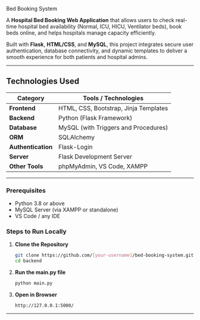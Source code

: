 Bed Booking System

A **Hospital Bed Booking Web Application** that allows users to check real-time hospital bed availability (Normal, ICU, HICU, Ventilator beds), book beds online, and helps hospitals manage capacity efficiently.

Built with **Flask**, **HTML/CSS**, and **MySQL**, this project integrates secure user authentication, database connectivity, and dynamic templates to deliver a smooth experience for both patients and hospital admins.

---


## Technologies Used

| Category           | Tools / Technologies                  |
| ------------------ | ------------------------------------- |
| **Frontend**       | HTML, CSS, Bootstrap, Jinja Templates |
| **Backend**        | Python (Flask Framework)              |
| **Database**       | MySQL (with Triggers and Procedures)  |
| **ORM**            | SQLAlchemy                            |
| **Authentication** | Flask-Login                           |
| **Server**         | Flask Development Server              |
| **Other Tools**    | phpMyAdmin, VS Code, XAMPP            |

---

### Prerequisites

* Python 3.8 or above
* MySQL Server (via XAMPP or standalone)
* VS Code / any IDE

### Steps to Run Locally

1. **Clone the Repository**

   ```bash
   git clone https://github.com/[your-username]/bed-booking-system.git
   cd backend
   ```

2. **Run the main.py file**

   ```bash
   python main.py
   ```

3. **Open in Browser**

   ```
   http://127.0.0.1:5000/
   ```

---
